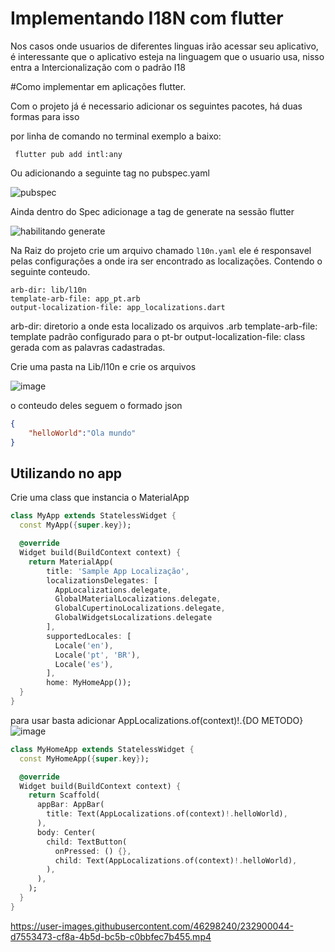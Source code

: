 # Implementando I18N com flutter


Nos casos onde usuarios de diferentes linguas irão acessar seu aplicativo, é interessante
que o aplicativo esteja na linguagem que o usuario usa, nisso entra a Intercionalização com o padrão I18

#Como implementar em aplicações flutter.

Com o projeto já é necessario adicionar os seguintes pacotes, há duas formas para isso

por linha de comando no terminal exemplo a baixo:
``` flutter pub add flutter_localizations --sdk=flutter 
 flutter pub add intl:any
```

Ou adicionando a seguinte tag no pubspec.yaml

![pubspec](https://user-images.githubusercontent.com/46298240/232896597-e20488ab-6600-4329-843a-8b3601b6fd67.jpg)

Ainda dentro do Spec adicionage a tag de generate na sessão flutter

![habilitando generate](https://user-images.githubusercontent.com/46298240/232896699-a78182bb-49ef-4ca2-bfa8-3a5c9fd31dd1.jpg)

Na Raiz do projeto crie um arquivo chamado `l10n.yaml` ele é responsavel pelas configurações a onde ira ser encontrado as localizações.
Contendo o seguinte conteudo.
```
arb-dir: lib/l10n
template-arb-file: app_pt.arb
output-localization-file: app_localizations.dart
```

arb-dir: diretorio a onde esta localizado os arquivos .arb
template-arb-file: template padrão configurado para o pt-br
output-localization-file: class gerada com as palavras cadastradas.

Crie uma pasta na Lib/l10n e crie os arquivos 

![image](https://user-images.githubusercontent.com/46298240/232898891-ad973981-0413-49c2-8e69-0f382065df38.png)

o conteudo deles seguem o formado json 
```json
{
    "helloWorld":"Ola mundo"
}
```

## Utilizando no app

Crie uma class que instancia o MaterialApp

```dart
class MyApp extends StatelessWidget {
  const MyApp({super.key});

  @override
  Widget build(BuildContext context) {
    return MaterialApp(
        title: 'Sample App Localização',
        localizationsDelegates: [
          AppLocalizations.delegate,
          GlobalMaterialLocalizations.delegate,
          GlobalCupertinoLocalizations.delegate,
          GlobalWidgetsLocalizations.delegate
        ],
        supportedLocales: [
          Locale('en'),
          Locale('pt', 'BR'),
          Locale('es'),
        ],
        home: MyHomeApp());
  }
}
```

para usar basta adicionar AppLocalizations.of(context)!.{DO METODO}
![image](https://user-images.githubusercontent.com/46298240/232899543-c251b848-f7dc-430c-9908-26a2f73d8477.png)

```dart
class MyHomeApp extends StatelessWidget {
  const MyHomeApp({super.key});

  @override
  Widget build(BuildContext context) {
    return Scaffold(
      appBar: AppBar(
        title: Text(AppLocalizations.of(context)!.helloWorld),
      ),
      body: Center(
        child: TextButton(
          onPressed: () {},
          child: Text(AppLocalizations.of(context)!.helloWorld),
        ),
      ),
    );
  }
}

```



https://user-images.githubusercontent.com/46298240/232900044-d7553473-cf8a-4b5d-bc5b-c0bbfec7b455.mp4



